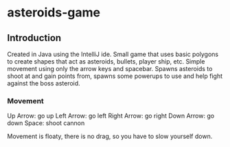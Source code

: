 # asteroids-game

## Introduction
Created in Java using the IntelliJ ide.
Small game that uses basic polygons to create shapes that act as asteroids, bullets, player ship, etc. Simple movement using only the
arrow keys and spacebar. Spawns asteroids to shoot at and gain points from, spawns some powerups to use and help fight against the 
boss asteroid.

### Movement
Up Arrow: go up
Left Arrow: go left
Right Arrow: go right
Down Arrow: go down
Space: shoot cannon

Movement is floaty, there is no drag, so you have to slow yourself down.
